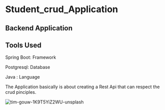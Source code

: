 # Student_crud_Application
## Backend Application
## Tools Used 
Spring Boot: Framework

Postgresql: Database

Java : Language



The Application basically is about creating a Rest Api that can respect the crud pinciples.


![tim-gouw-1K9T5YiZ2WU-unsplash](https://user-images.githubusercontent.com/64009508/119510229-07d52100-bd7a-11eb-9674-95bce5ec2d2a.jpg)
